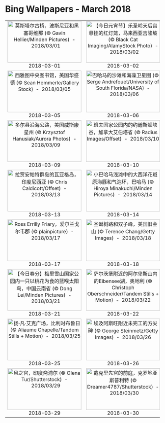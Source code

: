 # Bing Wallpapers - March 2018

| | | | |
|:-------------------------:|:-------------------------:|:-------------------------:|:-------------------------:|
| <a href="https://bing.ee123.net/img/cn/fhd/2018/03/01.jpg" target="_blank"><img src="https://bing.ee123.net/img/cn/fhd/2018/03/01.jpg" width="240" height="135" alt="莫斯塔尔古桥，波斯尼亚和黑塞哥维那 (© Gavin Hellier/Minden Pictures)  -  2018/03/01" title="莫斯塔尔古桥，波斯尼亚和黑塞哥维那 (© Gavin Hellier/Minden Pictures)  -  2018/03/01"></a><br>2018-03-01<br> | <a href="https://bing.ee123.net/img/cn/fhd/2018/03/02.jpg" target="_blank"><img src="https://bing.ee123.net/img/cn/fhd/2018/03/02.jpg" width="240" height="135" alt="【今日元宵节】乐圣岭天后宫悬挂的红灯笼，马来西亚吉隆坡 (© Black Cat Imaging/AlamyStock Photo)  -  2018/03/02" title="【今日元宵节】乐圣岭天后宫悬挂的红灯笼，马来西亚吉隆坡 (© Black Cat Imaging/AlamyStock Photo)  -  2018/03/02"></a><br>2018-03-02<br> | <a href="https://bing.ee123.net/img/cn/fhd/2018/03/03.jpg" target="_blank"><img src="https://bing.ee123.net/img/cn/fhd/2018/03/03.jpg" width="240" height="135" alt="安第斯山脉的一只美洲狮，阿根廷 (© Sebastian Kennerknecht/Minden Pictures)  -  2018/03/03" title="安第斯山脉的一只美洲狮，阿根廷 (© Sebastian Kennerknecht/Minden Pictures)  -  2018/03/03"></a><br>2018-03-03<br> | <a href="https://bing.ee123.net/img/cn/fhd/2018/03/04.jpg" target="_blank"><img src="https://bing.ee123.net/img/cn/fhd/2018/03/04.jpg" width="240" height="135" alt="澳洲猴面包树，西澳大利亚州金伯利地区 (© plainpicture/Cultura)  -  2018/03/04" title="澳洲猴面包树，西澳大利亚州金伯利地区 (© plainpicture/Cultura)  -  2018/03/04"></a><br>2018-03-04<br> |
| <a href="https://bing.ee123.net/img/cn/fhd/2018/03/05.jpg" target="_blank"><img src="https://bing.ee123.net/img/cn/fhd/2018/03/05.jpg" width="240" height="135" alt="西雅图中央图书馆，美国华盛顿 (© Sean Hemmerle/Gallery Stock)  -  2018/03/05" title="西雅图中央图书馆，美国华盛顿 (© Sean Hemmerle/Gallery Stock)  -  2018/03/05"></a><br>2018-03-05<br> | <a href="https://bing.ee123.net/img/cn/fhd/2018/03/06.jpg" target="_blank"><img src="https://bing.ee123.net/img/cn/fhd/2018/03/06.jpg" width="240" height="135" alt="巴哈马的沙滩和海藻卫星图 (© Serge Andrefouet/University of South Florida/NASA)  -  2018/03/06" title="巴哈马的沙滩和海藻卫星图 (© Serge Andrefouet/University of South Florida/NASA)  -  2018/03/06"></a><br>2018-03-06<br> | <a href="https://bing.ee123.net/img/cn/fhd/2018/03/07.jpg" target="_blank"><img src="https://bing.ee123.net/img/cn/fhd/2018/03/07.jpg" width="240" height="135" alt="黄昏时分，厚重的冰块紧贴着新斯科舍省的大西洋海岸，加拿大 (© shaunl/Getty Images)  -  2018/03/07" title="黄昏时分，厚重的冰块紧贴着新斯科舍省的大西洋海岸，加拿大 (© shaunl/Getty Images)  -  2018/03/07"></a><br>2018-03-07<br> | <a href="https://bing.ee123.net/img/cn/fhd/2018/03/08.jpg" target="_blank"><img src="https://bing.ee123.net/img/cn/fhd/2018/03/08.jpg" width="240" height="135" alt="【今日国际劳动妇女节】克里斯汀·维斯巴尔创作的《无畏女孩》雕像，美国纽约 (© Jeenah Moon/Bloomberg via Getty Images)  -  2018/03/08" title="【今日国际劳动妇女节】克里斯汀·维斯巴尔创作的《无畏女孩》雕像，美国纽约 (© Jeenah Moon/Bloomberg via Getty Images)  -  2018/03/08"></a><br>2018-03-08<br> |
| <a href="https://bing.ee123.net/img/cn/fhd/2018/03/09.jpg" target="_blank"><img src="https://bing.ee123.net/img/cn/fhd/2018/03/09.jpg" width="240" height="135" alt="多尔县沿海公路，美国威斯康星州 (© Krzysztof Hanusiak/Aurora Photos)  -  2018/03/09" title="多尔县沿海公路，美国威斯康星州 (© Krzysztof Hanusiak/Aurora Photos)  -  2018/03/09"></a><br>2018-03-09<br> | <a href="https://bing.ee123.net/img/cn/fhd/2018/03/10.jpg" target="_blank"><img src="https://bing.ee123.net/img/cn/fhd/2018/03/10.jpg" width="240" height="135" alt="班夫国家公园内的约翰斯顿峡谷，加拿大艾伯塔省 (© Radius Images/Offset)  -  2018/03/10" title="班夫国家公园内的约翰斯顿峡谷，加拿大艾伯塔省 (© Radius Images/Offset)  -  2018/03/10"></a><br>2018-03-10<br> | <a href="https://bing.ee123.net/img/cn/fhd/2018/03/11.jpg" target="_blank"><img src="https://bing.ee123.net/img/cn/fhd/2018/03/11.jpg" width="240" height="135" alt="奥洛穆茨上城广场天文时钟中映出的建筑物图像，捷克 (© scubabartek/iStock/Getty Images Plus)  -  2018/03/11" title="奥洛穆茨上城广场天文时钟中映出的建筑物图像，捷克 (© scubabartek/iStock/Getty Images Plus)  -  2018/03/11"></a><br>2018-03-11<br> | <a href="https://bing.ee123.net/img/cn/fhd/2018/03/12.jpg" target="_blank"><img src="https://bing.ee123.net/img/cn/fhd/2018/03/12.jpg" width="240" height="135" alt="泰尔斯海灵岛上熟睡中的三趾鹬，荷兰 (© Inge van der Wulp/Minden Pictures)  -  2018/03/12" title="泰尔斯海灵岛上熟睡中的三趾鹬，荷兰 (© Inge van der Wulp/Minden Pictures)  -  2018/03/12"></a><br>2018-03-12<br> |
| <a href="https://bing.ee123.net/img/cn/fhd/2018/03/13.jpg" target="_blank"><img src="https://bing.ee123.net/img/cn/fhd/2018/03/13.jpg" width="240" height="135" alt="拉贾安帕特群岛的瓦亚格岛，印度尼西亚 (© Chris Caldicott/Offset)  -  2018/03/13" title="拉贾安帕特群岛的瓦亚格岛，印度尼西亚 (© Chris Caldicott/Offset)  -  2018/03/13"></a><br>2018-03-13<br> | <a href="https://bing.ee123.net/img/cn/fhd/2018/03/14.jpg" target="_blank"><img src="https://bing.ee123.net/img/cn/fhd/2018/03/14.jpg" width="240" height="135" alt="小巴哈马浅滩中的大西洋花斑原海豚和气泡环，巴哈马 (© Hiroya Minakuchi/Minden Pictures)  -  2018/03/14" title="小巴哈马浅滩中的大西洋花斑原海豚和气泡环，巴哈马 (© Hiroya Minakuchi/Minden Pictures)  -  2018/03/14"></a><br>2018-03-14<br> | <a href="https://bing.ee123.net/img/cn/fhd/2018/03/15.jpg" target="_blank"><img src="https://bing.ee123.net/img/cn/fhd/2018/03/15.jpg" width="240" height="135" alt="罗马斗兽场，意大利 (© Paperboyo/PrincessCruises/Solent News/REX/Shutterstock)  -  2018/03/15" title="罗马斗兽场，意大利 (© Paperboyo/PrincessCruises/Solent News/REX/Shutterstock)  -  2018/03/15"></a><br>2018-03-15<br> | <a href="https://bing.ee123.net/img/cn/fhd/2018/03/16.jpg" target="_blank"><img src="https://bing.ee123.net/img/cn/fhd/2018/03/16.jpg" width="240" height="135" alt="卧龙国家级自然保护区的大熊猫，中国四川 (© Lynn M. Stone/Minden Pictures)  -  2018/03/16" title="卧龙国家级自然保护区的大熊猫，中国四川 (© Lynn M. Stone/Minden Pictures)  -  2018/03/16"></a><br>2018-03-16<br> |
| <a href="https://bing.ee123.net/img/cn/fhd/2018/03/17.jpg" target="_blank"><img src="https://bing.ee123.net/img/cn/fhd/2018/03/17.jpg" width="240" height="135" alt="Ross Errilly Friary，爱尔兰戈尔韦郡 (© plainpicture)  -  2018/03/17" title="Ross Errilly Friary，爱尔兰戈尔韦郡 (© plainpicture)  -  2018/03/17"></a><br>2018-03-17<br> | <a href="https://bing.ee123.net/img/cn/fhd/2018/03/18.jpg" target="_blank"><img src="https://bing.ee123.net/img/cn/fhd/2018/03/18.jpg" width="240" height="135" alt="圣诞树路和双子峰，美国旧金山 (© Terence Chang/Getty Images)  -  2018/03/18" title="圣诞树路和双子峰，美国旧金山 (© Terence Chang/Getty Images)  -  2018/03/18"></a><br>2018-03-18<br> | <a href="https://bing.ee123.net/img/cn/fhd/2018/03/19.jpg" target="_blank"><img src="https://bing.ee123.net/img/cn/fhd/2018/03/19.jpg" width="240" height="135" alt="三仙台龙桥，台湾台东县 (© Anthony Ko/Getty Images)  -  2018/03/19" title="三仙台龙桥，台湾台东县 (© Anthony Ko/Getty Images)  -  2018/03/19"></a><br>2018-03-19<br> | <a href="https://bing.ee123.net/img/cn/fhd/2018/03/20.jpg" target="_blank"><img src="https://bing.ee123.net/img/cn/fhd/2018/03/20.jpg" width="240" height="135" alt="赫罗洛村附近的郁金香，荷兰德伦特省 (© plainpicture/Buiten-Beeld/Karin Broekhuijsen)  -  2018/03/20" title="赫罗洛村附近的郁金香，荷兰德伦特省 (© plainpicture/Buiten-Beeld/Karin Broekhuijsen)  -  2018/03/20"></a><br>2018-03-20<br> |
| <a href="https://bing.ee123.net/img/cn/fhd/2018/03/21.jpg" target="_blank"><img src="https://bing.ee123.net/img/cn/fhd/2018/03/21.jpg" width="240" height="135" alt="【今日春分】梅里雪山国家公园内一只以桃花为食的蓝喉太阳鸟，中国云南省 (© Dong Lei/Minden Pictures)  -  2018/03/21" title="【今日春分】梅里雪山国家公园内一只以桃花为食的蓝喉太阳鸟，中国云南省 (© Dong Lei/Minden Pictures)  -  2018/03/21"></a><br>2018-03-21<br> | <a href="https://bing.ee123.net/img/cn/fhd/2018/03/22.jpg" target="_blank"><img src="https://bing.ee123.net/img/cn/fhd/2018/03/22.jpg" width="240" height="135" alt="萨尔茨堡附近的阿尔卑斯山内的Eibensee湖，奥地利  (© Christoph Oberschneider/Tandem Stills + Motion)  -  2018/03/22" title="萨尔茨堡附近的阿尔卑斯山内的Eibensee湖，奥地利  (© Christoph Oberschneider/Tandem Stills + Motion)  -  2018/03/22"></a><br>2018-03-22<br> | <a href="https://bing.ee123.net/img/cn/fhd/2018/03/23.jpg" target="_blank"><img src="https://bing.ee123.net/img/cn/fhd/2018/03/23.jpg" width="240" height="135" alt="【今日世界气象日】秘鲁太平洋沿岸Yauca和Acarí河上空的云层 (© Joshua Stevens/NASA)  -  2018/03/23" title="【今日世界气象日】秘鲁太平洋沿岸Yauca和Acarí河上空的云层 (© Joshua Stevens/NASA)  -  2018/03/23"></a><br>2018-03-23<br> | <a href="https://bing.ee123.net/img/cn/fhd/2018/03/24.jpg" target="_blank"><img src="https://bing.ee123.net/img/cn/fhd/2018/03/24.jpg" width="240" height="135" alt="厄瓜多尔的观鸟区内的绯腰巨嘴鸟，厄瓜多尔 (© Tui De Roy/Minden Pictures)  -  2018/03/24" title="厄瓜多尔的观鸟区内的绯腰巨嘴鸟，厄瓜多尔 (© Tui De Roy/Minden Pictures)  -  2018/03/24"></a><br>2018-03-24<br> |
| <a href="https://bing.ee123.net/img/cn/fhd/2018/03/25.jpg" target="_blank"><img src="https://bing.ee123.net/img/cn/fhd/2018/03/25.jpg" width="240" height="135" alt="扬·凡·艾克广场，比利时布鲁日 (© Aliaume Chapelle/Tandem Stills + Motion)  -  2018/03/25" title="扬·凡·艾克广场，比利时布鲁日 (© Aliaume Chapelle/Tandem Stills + Motion)  -  2018/03/25"></a><br>2018-03-25<br> | <a href="https://bing.ee123.net/img/cn/fhd/2018/03/26.jpg" target="_blank"><img src="https://bing.ee123.net/img/cn/fhd/2018/03/26.jpg" width="240" height="135" alt="埃及阿斯旺附近未完工的方尖碑 (© George Steinmetz/Getty Images)  -  2018/03/26" title="埃及阿斯旺附近未完工的方尖碑 (© George Steinmetz/Getty Images)  -  2018/03/26"></a><br>2018-03-26<br> | <a href="https://bing.ee123.net/img/cn/fhd/2018/03/27.jpg" target="_blank"><img src="https://bing.ee123.net/img/cn/fhd/2018/03/27.jpg" width="240" height="135" alt="一只移居蜻蜓的微距照片 (© Petar Sabol Sharpeye/REX/Shutterstock)  -  2018/03/27" title="一只移居蜻蜓的微距照片 (© Petar Sabol Sharpeye/REX/Shutterstock)  -  2018/03/27"></a><br>2018-03-27<br> | <a href="https://bing.ee123.net/img/cn/fhd/2018/03/28.jpg" target="_blank"><img src="https://bing.ee123.net/img/cn/fhd/2018/03/28.jpg" width="240" height="135" alt="大盐湖肖尔兰兹自然保护区，美国犹他州 (© Austin Cronnelly/Tandem Stills + Motion)  -  2018/03/28" title="大盐湖肖尔兰兹自然保护区，美国犹他州 (© Austin Cronnelly/Tandem Stills + Motion)  -  2018/03/28"></a><br>2018-03-28<br> |
| <a href="https://bing.ee123.net/img/cn/fhd/2018/03/29.jpg" target="_blank"><img src="https://bing.ee123.net/img/cn/fhd/2018/03/29.jpg" width="240" height="135" alt="风之宫，印度斋浦尔 (© Olena Tur/Shutterstock)  -  2018/03/29" title="风之宫，印度斋浦尔 (© Olena Tur/Shutterstock)  -  2018/03/29"></a><br>2018-03-29<br> | <a href="https://bing.ee123.net/img/cn/fhd/2018/03/30.jpg" target="_blank"><img src="https://bing.ee123.net/img/cn/fhd/2018/03/30.jpg" width="240" height="135" alt="戴克里先宫的前庭，克罗地亚斯普利特 (© Dreamer4787/Shutterstock)  -  2018/03/30" title="戴克里先宫的前庭，克罗地亚斯普利特 (© Dreamer4787/Shutterstock)  -  2018/03/30"></a><br>2018-03-30<br> | <a href="https://bing.ee123.net/img/cn/fhd/2018/03/31.jpg" target="_blank"><img src="https://bing.ee123.net/img/cn/fhd/2018/03/31.jpg" width="240" height="135" alt="国家广场内盛开的樱花，美国华盛顿哥伦比亚特区 (© Sean Pavone/Alamy)  -  2018/03/31" title="国家广场内盛开的樱花，美国华盛顿哥伦比亚特区 (© Sean Pavone/Alamy)  -  2018/03/31"></a><br>2018-03-31<br> |  |
